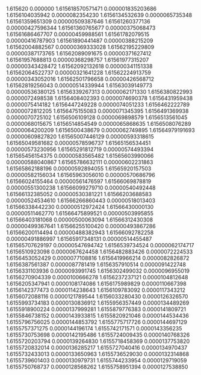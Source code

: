 1.615620 0.000000
1.615618570571471 0.000001835203686
1.6156104035942 0.0000082354230
1.6156134532639 0.0000065735348
1.61561359651309 0.00000509387646
1.61561260377136 0.00000427596344
1.61561360765677 0.00000375068473
1.61561686467707 0.00000459988561
1.61561782079515 0.00000416787903
1.61561890441487 0.00000388215209
1.61562004882567 0.00000369333028
1.61562195229809 0.00000387173765
1.61562089091675 0.00000371627412
1.61561957688813 0.00000368298757
1.61561977315207 0.00000343428472
1.61562092132618 0.00000341151338
1.61562064522737 0.00000321641228
1.61562224913759 0.00000343052016
1.61562501796658 0.00000426568712
1.61562819256043 0.00000514339944
1.61563039149773 0.00000536380125
1.6156339267313 0.0000062171330
1.6156380822993 0.0000072498538
1.6156408402393 0.0000074690378
1.6156431959438 0.0000075414182
1.6156447249228 0.0000074051233
1.6156462222789 0.0000072812205
1.6156475155083 0.0000071345395
1.6156491369938 0.0000070725102
1.6156506109128 0.0000069898579
1.6156513561045 0.0000068015675
1.6156514854549 0.0000065868635
1.6156508076289 0.0000064200209
1.6156500438679 0.0000062749895
1.61564979191693 0.00000609827820
1.61565007446129 0.00000593318615
1.61565049581682 0.00000578596737
1.61565156534451 0.00000573230956
1.61565291812719 0.00000574493394
1.61565456154375 0.00000583565482
1.61565603990066 0.00000588040867
1.61565786632111 0.00000602231863
1.61565862188196 0.00000592894055
1.61565920157503 0.00000582156034
1.61565963056010 0.00000570686796
1.61566024155464 0.00000561476597
1.61566069878819 0.00000551300238
1.61566099279710 0.00000540492448
1.61566132385052 0.00000530381221
1.61566203688583 0.00000524534610
1.61566266860443 0.00000518013403
1.61566338442230 0.00000512972424
1.61566430000130 0.00000511462770
1.61566475899521 0.00000503995855
1.61566403181068 0.00000500063094
1.61566312430308 0.00000499367641
1.61566255100420 0.00000493867286
1.61566200114494 0.00000488382943
1.61566092782258 0.00000491886997
1.61565917348131 0.00000514455487
1.61565707629197 0.00000547694742
1.6156539734524 0.0000062174717
1.6156510923098 0.0000067624458
1.6156482883426 0.0000072224533
1.6156453052429 0.0000077108816
1.6156419966214 0.0000082826872
1.6156387561387 0.0000087781419
1.6156357910514 0.0000091422748
1.6156331103936 0.0000093991745
1.6156302499032 0.0000096955019
1.6156270904339 0.0000100666278
1.6156237237121 0.0000104812648
1.6156205347941 0.0000108174086
1.6156175989829 0.0000110667398
1.6156142377473 0.0000114238643
1.6156109783092 0.0000117343212
1.6156072088116 0.0000121789544
1.6156033280430 0.0000126326570
1.6155993734183 0.0000130836912
1.6155956357449 0.0000134489269
1.6155918900224 0.0000137999281
1.6155879776383 0.0000141809721
1.6155846738152 0.0000143933815
1.6155820921046 0.0000144534436
1.6155796756025 0.0000144853792
1.6155775717726 0.0000144697129
1.6155757371275 0.0000144196174
1.6155742171571 0.0000143356235
1.6155730753698 0.0000142195486
1.6155724009435 0.0000140768326
1.6155720203794 0.0000139264830
1.6155718458369 0.0000137753820
1.6155720832014 0.0000136285217
1.6155727040416 0.0000134970437
1.6155732433013 0.0000133650963
1.6155736529030 0.0000132314868
1.6155739601403 0.0000130979731
1.6155744233954 0.0000129719059
1.6155750768737 0.0000128568262
1.6155758951394 0.0000127538850
